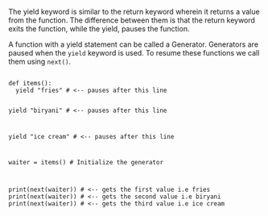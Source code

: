 The yield keyword is similar to the return keyword wherein it returns a value from the function. The difference between them is that the return keyword exits the function, while the yield, pauses the function.

A function with a yield statement can be called a Generator. Generators  are paused when the `yield` keyword is used. To resume these functions we call them using `next()`.

<codeblock language="python" type="lesson">
<code>
def items():
  yield "fries" # <-- pauses after this line

  yield "biryani" # <-- pauses after this line

  yield "ice cream" # <-- pauses after this line

waiter = items() # Initialize the generator

print(next(waiter)) # <-- gets the first value i.e fries
print(next(waiter)) # <-- gets the second value i.e biryani
print(next(waiter)) # <-- gets the third value i.e ice cream
</code>
</codeblock>